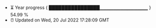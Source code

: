 - ⏳ Year progress { ████████████████▁▁▁▁▁▁▁▁▁▁▁▁▁▁ } 54.99 %
- ⏰ Updated on Wed, 20 Jul 2022 17:28:09 GMT

